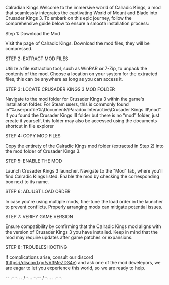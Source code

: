 Calradian Kings
Welcome to the immersive world of Calradic Kings, a mod that seamlessly integrates the captivating World of Mount and Blade into Crusader Kings 3. To embark on this epic journey, follow the comprehensive guide below to ensure a smooth installation process:

Step 1: Download the Mod

Visit the page of Calradic Kings. Download the mod files, they will be compressed.

STEP 2: EXTRACT MOD FILES

Utilize a file extraction tool, such as WinRAR or 7-Zip, to unpack the contents of the mod. Choose a location on your system for the extracted files, this can be anywhere as long as you can access it.

STEP 3: LOCATE CRUSADER KINGS 3 MOD FOLDER

Navigate to the mod folder for Crusader Kings 3 within the game's installation folder. For Steam users, this is commonly found in“%userprofile%\Documents\Paradox Interactive\Crusader Kings III\mod”. If you found the Crusader Kings III folder but there is no “mod” folder, just create it yourself, this folder may also be accessed using the documents shortcut in file explorer

STEP 4: COPY MOD FILES

Copy the entirety of the Calradic Kings mod folder (extracted in Step 2) into the mod folder of Crusader Kings 3.

STEP 5: ENABLE THE MOD

Launch Crusader Kings 3 launcher. Navigate to the "Mod" tab, where you'll find Calradic Kings listed. Enable the mod by checking the corresponding box next to its name.

STEP 6: ADJUST LOAD ORDER

In case you're using multiple mods, fine-tune the load order in the launcher to prevent conflicts. Properly arranging mods can mitigate potential issues.

STEP 7: VERIFY GAME VERSION

Ensure compatibility by confirming that the Calradic Kings mod aligns with the version of Crusader Kings 3 you have installed. Keep in mind that the mod may require updates after game patches or expansions.

STEP 8: TROUBLESHOOTING

If complications arise, consult our discord (https://discord.gg/vV3MeZD34e) and ask one of the mod develepors, we are eagar to let you experience this world, so we are ready to help.

-- .- -.. . / -... -.-- / -... . .- -.
